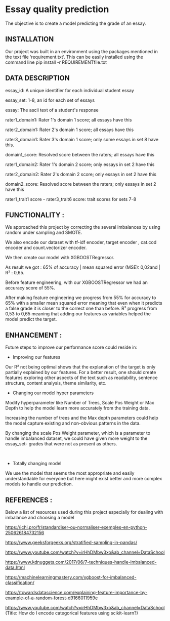 # Essay quality prediction  
 
The objective is to create  a model predicting the grade of an essay.
 
 
## INSTALLATION 

Our project was built in an environment using the packages mentioned in the text file ‘requirement.txt’. This can be easily installed using the command  line pip install -r REQUIREMENTfile.txt 

 
## DATA DESCRIPTION  
 
essay_id: A unique identifier for each individual student essay
 
essay_set: 1-8, an id for each set of essays
 
essay: The ascii text of a student's response
 
rater1_domain1: Rater 1's domain 1 score; all essays have this
 
rater2_domain1: Rater 2's domain 1 score; all essays have this
 
rater3_domain1: Rater 3's domain 1 score; only some essays in set 8 have this.
 
domain1_score: Resolved score between the raters; all essays have this
 
rater1_domain2: Rater 1's domain 2 score; only essays in set 2 have this
 
rater2_domain2: Rater 2's domain 2 score; only essays in set 2 have this
 
domain2_score: Resolved score between the raters; only essays in set 2 have this
 
rater1_trait1 score - rater3_trait6 score: trait scores for sets 7-8
 
 
## FUNCTIONALITY :  
 
We approached this project by correcting the several imbalances by using random under sampling and SMOTE.
 
We also encode our dataset with tf-idf encoder, target encoder , cat.cod encoder and count.vectorizer encoder.
 
We then create our model with XGBOOSTRegressor.
 
As result we got : 65% of accuracy | mean squared error (MSE): 0,02and |  R² : 0,65.  
 
Before feature engineering, with our XGBOOSTRegressor we had an accuracy score of 55%.
 
After making feature engineering we progress from 55% for accuracy to 65% with a smaller mean squared error meaning that even when it predicts a false grade it is closer to the correct one than before. R² progress from 0,53 to 0,65 meaning that adding our features as variables helped the model predict the target.
 
 
## ENHANCEMENT :  
 
Future steps to improve our performance score could reside in:
 
- Improving our features  
 
Our R² not being optimal shows that the explanation of the target is only partially explained by our features. For a better result, one should create features exploring other aspects of the text such as readability, sentence structure, content analysis, theme similarity, etc. 
 
 
- Changing our model hyper parameters  
 
 
Modify hyperparameter like Number of Trees, Scale Pos Weight or Max Depth to help the model learn more accurately from the training data. 
 
Increasing the number of trees and the Max depth parameters could help the model capture existing and non-obvious patterns in the data.  
 
By changing the scale Pos Weight parameter, which is a parameter to handle imbalanced dataset, we could have given more weight to the essay_set- grades that were not as present as others. 
 
 
 
- Totally changing model
 
 
We use the model that seems the most appropriate and easily understandable for everyone but here might exist better and more complex models to handle our prediction. 
 


## REFERENCES :  
 
 
Below a list of resources used during this project especially for dealing with imbalance and choosing a model
 
https://ichi.pro/fr/standardiser-ou-normaliser-exemples-en-python-250626184732156
 
https://www.geeksforgeeks.org/stratified-sampling-in-pandas/
 
https://www.youtube.com/watch?v=irHhDMbw3xo&ab_channel=DataSchool
 
https://www.kdnuggets.com/2017/06/7-techniques-handle-imbalanced-data.html
 
https://machinelearningmastery.com/xgboost-for-imbalanced-classification/
 
https://towardsdatascience.com/explaining-feature-importance-by-example-of-a-random-forest-d9166011959e
 
https://www.youtube.com/watch?v=irHhDMbw3xo&ab_channel=DataSchool (Title: How do I encode categorical features using scikit-learn?)
